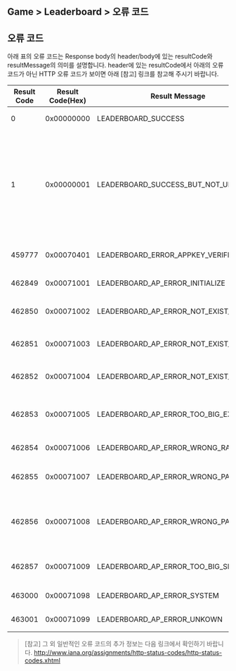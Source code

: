 ## Game > Leaderboard > 오류 코드

## 오류 코드

아래 표의 오류 코드는 Response body의 header/body에 있는 resultCode와 resultMessage의 의미를 설명합니다.
header에 있는 resultCode에서 아래의 오류 코드가 아닌  HTTP 오류 코드가 보이면 아래 [참고] 링크를 참고해 주시기 바랍니다.

|Result Code| Result Code(Hex) | Result Message |설명|
|---|---|---|---|
|0|	0x00000000 |LEADERBOARD_SUCCESS | 요청 성공.|
|1|	0x00000001 |LEADERBOARD_SUCCESS_BUT_NOT_UPDATE | 요청은 성공했지만, 기존과 동일한 데이터가 들어와서 업데이트하지 않음. |
|459777|	0x00070401 |LEADERBOARD_ERROR_APPKEY_VERIFIER | AppKey 인증 실패. |
|462849|	0x00071001 |LEADERBOARD_AP_ERROR_INITIALIZE | 초기화 실패. |
|462850|	0x00071002 |LEADERBOARD_AP_ERROR_NOT_EXIST_USER | 등록되지 않은 User. |
|462851|	0x00071003 |LEADERBOARD_AP_ERROR_NOT_EXIST_FACTOR | 등록되지 않은 Factor.|
|462852|	0x00071004 |LEADERBOARD_AP_ERROR_NOT_EXIST_APPKEY | 등록되지 않은 AppKey. |
|462853|	0x00071005 |LEADERBOARD_AP_ERROR_TOO_BIG_EXTRA | Extra Data 제한 길이 초과. |
|462854|	0x00071006 |LEADERBOARD_AP_ERROR_WRONG_RANGE | 잘못된 범위. |
|462855|	0x00071007 |LEADERBOARD_AP_ERROR_WRONG_PARAM | 잘못된 파라미터. |
|462856|    0x00071008 |LEADERBOARD_AP_ERROR_WRONG_PATH | URI 입력 시 오탈자, 파라미터 누락. |
|462857|    0x00071009 |LEADERBOARD_AP_ERROR_TOO_BIG_SIZE | 요청 사이즈 초과. |
|463000|	0x00071098 |LEADERBOARD_AP_ERROR_SYSTEM | 시스템 오류. |
|463001|	0x00071099 |LEADERBOARD_AP_ERROR_UNKOWN | 미확인 오류. |

> [참고]
> 그 외 일반적인 오류 코드의 추가 정보는 다음 링크에서 확인하기 바랍니다.
> http://www.iana.org/assignments/http-status-codes/http-status-codes.xhtml